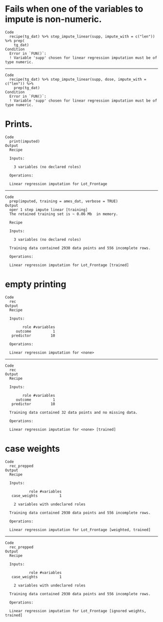 # Fails when one of the variables to impute is non-numeric.

    Code
      recipe(tg_dat) %>% step_impute_linear(supp, impute_with = c("len")) %>% prep(
        tg_dat)
    Condition
      Error in `FUN()`:
      ! Variable 'supp' chosen for linear regression imputation must be of type numeric.

---

    Code
      recipe(tg_dat) %>% step_impute_linear(supp, dose, impute_with = c("len")) %>%
        prep(tg_dat)
    Condition
      Error in `FUN()`:
      ! Variable 'supp' chosen for linear regression imputation must be of type numeric.

# Prints.

    Code
      print(imputed)
    Output
      Recipe
      
      Inputs:
      
        3 variables (no declared roles)
      
      Operations:
      
      Linear regression imputation for Lot_Frontage

---

    Code
      prep(imputed, training = ames_dat, verbose = TRUE)
    Output
      oper 1 step impute linear [training] 
      The retained training set is ~ 0.06 Mb  in memory.
      
      Recipe
      
      Inputs:
      
        3 variables (no declared roles)
      
      Training data contained 2930 data points and 556 incomplete rows. 
      
      Operations:
      
      Linear regression imputation for Lot_Frontage [trained]

# empty printing

    Code
      rec
    Output
      Recipe
      
      Inputs:
      
            role #variables
         outcome          1
       predictor         10
      
      Operations:
      
      Linear regression imputation for <none>

---

    Code
      rec
    Output
      Recipe
      
      Inputs:
      
            role #variables
         outcome          1
       predictor         10
      
      Training data contained 32 data points and no missing data.
      
      Operations:
      
      Linear regression imputation for <none> [trained]

# case weights

    Code
      rec_prepped
    Output
      Recipe
      
      Inputs:
      
               role #variables
       case_weights          1
      
        2 variables with undeclared roles
      
      Training data contained 2930 data points and 556 incomplete rows. 
      
      Operations:
      
      Linear regression imputation for Lot_Frontage [weighted, trained]

---

    Code
      rec_prepped
    Output
      Recipe
      
      Inputs:
      
               role #variables
       case_weights          1
      
        2 variables with undeclared roles
      
      Training data contained 2930 data points and 556 incomplete rows. 
      
      Operations:
      
      Linear regression imputation for Lot_Frontage [ignored weights, trained]

